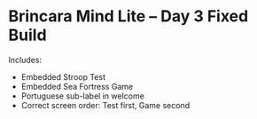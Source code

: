 # Brincara Mind Lite – Day 3 Fixed Build

Includes:
- Embedded Stroop Test
- Embedded Sea Fortress Game
- Portuguese sub-label in welcome
- Correct screen order: Test first, Game second